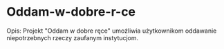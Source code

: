 # Oddam-w-dobre-r-ce
Opis: Projekt "Oddam w dobre ręce" umożliwia użytkownikom oddawanie niepotrzebnych rzeczy zaufanym instytucjom.
